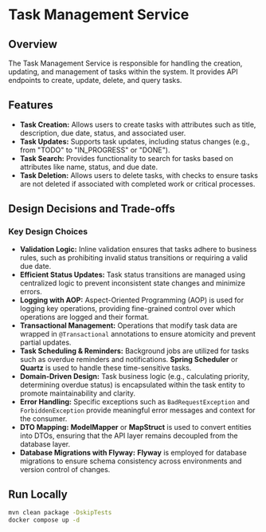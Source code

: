 # Task Management Service

## Overview
The Task Management Service is responsible for handling the creation, updating, and management of tasks within the system. It provides API endpoints to create, update, delete, and query tasks.

## Features

- **Task Creation:** Allows users to create tasks with attributes such as title, description, due date, status, and associated user.
- **Task Updates:** Supports task updates, including status changes (e.g., from "TODO" to "IN_PROGRESS" or "DONE").
- **Task Search:** Provides functionality to search for tasks based on attributes like name, status, and due date.
- **Task Deletion:** Allows users to delete tasks, with checks to ensure tasks are not deleted if associated with completed work or critical processes.

## Design Decisions and Trade-offs

### Key Design Choices

- **Validation Logic:** Inline validation ensures that tasks adhere to business rules, such as prohibiting invalid status transitions or requiring a valid due date.
- **Efficient Status Updates:** Task status transitions are managed using centralized logic to prevent inconsistent state changes and minimize errors.
- **Logging with AOP:** Aspect-Oriented Programming (AOP) is used for logging key operations, providing fine-grained control over which operations are logged and their format.
- **Transactional Management:** Operations that modify task data are wrapped in `@Transactional` annotations to ensure atomicity and prevent partial updates.
- **Task Scheduling & Reminders:** Background jobs are utilized for tasks such as overdue reminders and notifications. **Spring Scheduler** or **Quartz** is used to handle these time-sensitive tasks.
- **Domain-Driven Design:** Task business logic (e.g., calculating priority, determining overdue status) is encapsulated within the task entity to promote maintainability and clarity.
- **Error Handling:** Specific exceptions such as `BadRequestException` and `ForbiddenException` provide meaningful error messages and context for the consumer.
- **DTO Mapping:** **ModelMapper** or **MapStruct** is used to convert entities into DTOs, ensuring that the API layer remains decoupled from the database layer.
- **Database Migrations with Flyway:** **Flyway** is employed for database migrations to ensure schema consistency across environments and version control of changes.

## Run Locally

```bash
mvn clean package -DskipTests
docker compose up -d